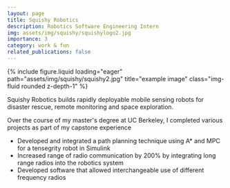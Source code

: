 ```yaml
---
layout: page
title: Squishy Robotics
description: Robotics Software Engineering Intern
img: assets/img/squishy/squishylogo2.jpg
importance: 3
category: work & fun
related_publications: false
---
```


<div class="row">
    <div class="col-sm mt-3 mt-md-0">
        {% include figure.liquid loading="eager" path="assets/img/squishy/squishy2.jpg" title="example image" class="img-fluid rounded z-depth-1" %}
    </div>
</div>
<div class="caption">
</div>


Squishy Robotics builds rapidly deployable mobile sensing robots for disaster rescue, remote monitoring and space exploration.

Over the course of my master's degree at UC Berkeley, I completed various projects as part of my capstone experience
- Developed and integrated a path planning technique using A* and MPC for a tensegrity robot in Simulink
- Increased range of radio communication by 200% by integrating long range radios into the robotics system 
- Developed software that allowed interchangeable use of different frequency radios